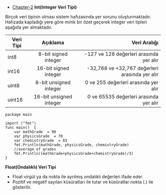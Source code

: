 - [Chapter-2]()
  **Int(Integer Veri Tipi)**

Birçok veri tipinin olması sistem hafızasında yer sorunu oluşturmaktadır. Hafızada kapladığı yere göre minik bir özet geçerek integer veri tipleri aşağıda yer almaktadır.

| Veri Tipi |        Açıklama         |                                   Veri Aralığı |
| --------- | :---------------------: | ---------------------------------------------: |
| int8      |  8-bit signed integer   |        -127 ve 128 değerleri arasında yer alır |
| int16     |  16-bit signed integer  | -32,768 ve +32,767 değerleri arasında yer alır |
| uint8     | 8-bit unsigned integer  |           0 ve 255 değerleri arasında yer alır |
| uint16    | 16-bit unsigned integer |         0 ve 65535 değerleri arasında yer alır |

```
package main

import ("fmt")
func main()  {
	var mathGrade  = 90
	var physicsGrade  = 70
	var chemistryGrade  = 83
	fmt.Println(mathGrade, physicsGrade, chemistryGrade)
	//average of grades
	fmt.Println((mathGrade+physicsGrade+chemistryGrade)/3)
}
```

**Float(Ondalıklı) Veri Tipi**

- Float virgül ya da nokta ile ayrılmış ondalıklı değerleri ifade eder.
- Pozitif ve negatif sayıları küsüratları ile tutar ve küsüratlar nokta (.) ile gösterilir.

